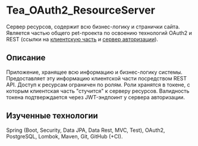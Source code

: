 # Tea_OAuth2_ResourceServer
Сервер ресурсов, содержит всю бизнес-логику и странички сайта.
Является частью общего pet-проекта по освоению технологий OAuth2 и REST 
(ссылки на [клиентскую часть](https://github.com/Cracaziabra/Tea_OAuth2_Client) и [сервер авторизации](https://github.com/Cracaziabra/Tea_OAuth2_AuthServer)).

## Описание
Приложение, хранящее всю информацию и бизнес-логику системы. Предоставляет эту информацию клиентской части посредством REST API.
Доступ к ресурсам ограничен по ролям. Роли хранятся в токене, с которым клиентская часть "стучится" к серверу ресурсов.
Валидность токена подтверждается через JWT-эндпоинт у сервера авторизации.

## Изученные технологии
Spring (Boot, Security, Data JPA, Data Rest, MVC, Test), OAuth2, PostgreSQL, Lombok, Maven, Git, GitHub (+CI).
